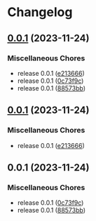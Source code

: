 # Changelog

## [0.0.1](https://github.com/yamcodes/ui/compare/v0.0.1...v0.0.1) (2023-11-24)


### Miscellaneous Chores

* release 0.0.1 ([e213666](https://github.com/yamcodes/ui/commit/e21366621b380176917a83b42d6b95a25f9ef8c6))
* release 0.0.1 ([0c73f9c](https://github.com/yamcodes/ui/commit/0c73f9c7229d6a760b0bc36a9993a88a3e1e199c))
* release 0.0.1 ([88573bb](https://github.com/yamcodes/ui/commit/88573bb1c071e784fdc253d7afaea96f1260d48a))

## [0.0.1](https://github.com/yamcodes/ui/compare/v0.0.1...v0.0.1) (2023-11-24)


### Miscellaneous Chores

* release 0.0.1 ([e213666](https://github.com/yamcodes/ui/commit/e21366621b380176917a83b42d6b95a25f9ef8c6))

## 0.0.1 (2023-11-24)


### Miscellaneous Chores

* release 0.0.1 ([0c73f9c](https://github.com/yamcodes/ui/commit/0c73f9c7229d6a760b0bc36a9993a88a3e1e199c))
* release 0.0.1 ([88573bb](https://github.com/yamcodes/ui/commit/88573bb1c071e784fdc253d7afaea96f1260d48a))
